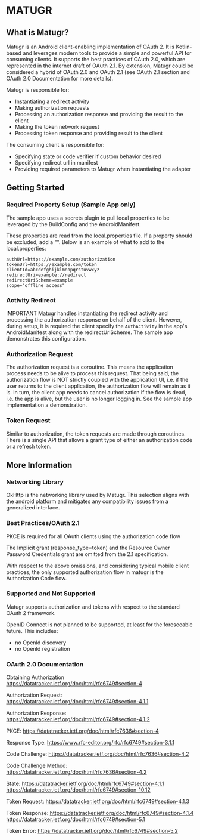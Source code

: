 # MATUGR

## What is Matugr?
Matugr is an Android client-enabling implementation of OAuth 2. It is Kotlin-based and 
leverages modern tools to provide a simple and powerful API for consuming clients.
It supports the best practices of OAuth 2.0, which are represented in the internet draft of OAuth 2.1. 
By extension, Matugr could be considered a hybrid of OAuth 2.0 and OAuth 2.1 (see OAuth 2.1 section and 
OAuth 2.0 Documentation for more details).

Matugr is responsible for:
- Instantiating a redirect activity
- Making authorization requests 
- Processing an authorization response and providing the result to the client
- Making the token network request
- Processing token response and providing result to the client

The consuming client is responsible for:
- Specifying state or code verifier if custom behavior desired
- Specifying redirect url in manifest
- Providing required parameters to Matugr when instantiating the adapter

## Getting Started

### Required Property Setup (Sample App only)
The sample app uses a secrets plugin to pull local properties to be leveraged by the BuildConfig
and the AndroidManifest.

These properties are read from the local.properties file. 
If a property should be excluded, add a "". Below is an example of what to add to the
local.properties:
```
authUrl=https://example.com/authorization
tokenUrl=https://example.com/token
clientId=abcdefghijklmnopqrstuvwxyz
redirectUri=example://redirect
redirectUriScheme=example
scope="offline_access"
```

### Activity Redirect
IMPORTANT
Matugr handles instantiating the redirect activity and processing the authorization response on
behalf of the client. However, during setup, it is required the client specify the `AuthActivity`
in the app's AndroidManifest along with the redirectUriScheme. The sample app demonstrates this
configuration.

### Authorization Request
The authorization request is a coroutine. This means the application process needs to be alive to process this request. 
That being said, the authorization flow is NOT strictly coupled with the application UI, 
i.e. if the user returns to the client application, the authorization flow will remain as it is. 
In turn, the client app needs to cancel authorization if the flow is dead, i.e. the app is alive,
but the user is no longer logging in. See the sample app implementation a demonstration.

### Token Request
Similar to authorization, the token requests are made through coroutines. There is a single API
that allows a grant type of either an authorization code or a refresh token.

## More Information

### Networking Library
OkHttp is the networking library used by Matugr.
This selection aligns with the android platform and mitigates any compatibility issues
from a generalized interface.

### Best Practices/OAuth 2.1
PKCE is required for all OAuth clients using the authorization code flow

The Implicit grant (response_type=token) and the Resource Owner Password Credentials grant
are omitted from the 2.1 specification.

With respect to the above omissions, and considering typical mobile client practices, the only
supported authorization flow in matugr is the Authorization Code flow.

### Supported and Not Supported
Matugr supports authorization and tokens with respect to the standard OAuth 2 framework.

OpenID Connect is not planned to be supported, at least for the foreseeable future. This includes:
- no OpenId discovery
- no OpenId registration

### OAuth 2.0 Documentation
Obtaining Authorization
https://datatracker.ietf.org/doc/html/rfc6749#section-4

Authorization Request:
https://datatracker.ietf.org/doc/html/rfc6749#section-4.1.1

Authorization Response:
https://datatracker.ietf.org/doc/html/rfc6749#section-4.1.2

PKCE:
https://datatracker.ietf.org/doc/html/rfc7636#section-4

Response Type:
https://www.rfc-editor.org/rfc/rfc6749#section-3.1.1

Code Challenge:
https://datatracker.ietf.org/doc/html/rfc7636#section-4.2

Code Challenge Method:
https://datatracker.ietf.org/doc/html/rfc7636#section-4.2

State:
https://datatracker.ietf.org/doc/html/rfc6749#section-4.1.1
https://datatracker.ietf.org/doc/html/rfc6749#section-10.12

Token Request:
https://datatracker.ietf.org/doc/html/rfc6749#section-4.1.3

Token Response:
https://datatracker.ietf.org/doc/html/rfc6749#section-4.1.4
https://datatracker.ietf.org/doc/html/rfc6749#section-5.1

Token Error:
https://datatracker.ietf.org/doc/html/rfc6749#section-5.2

